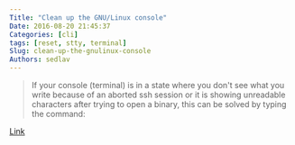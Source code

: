 ```yaml
---
Title: "Clean up the GNU/Linux console"
Date: 2016-08-20 21:45:37
Categories: [cli]
tags: [reset, stty, terminal]
Slug: clean-up-the-gnulinux-console
Authors: sedlav
---
```


> If your console (terminal) is in a state where you don't see what you write because of an aborted ssh session or it is showing unreadable characters after trying to open a binary, this can be solved by typing the command:

[Link](http://www.librebyte.net/en/tips/clean-up-the-gnulinux-console/)
